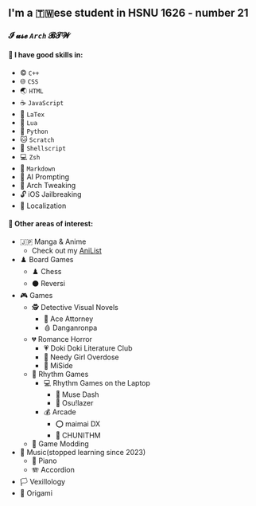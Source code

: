 ## I'm a 🇹🇼ese student in HSNU 1626 - number 21
### **𝓘 𝓾𝓼𝓮 *`Arch`* 𝓑𝓣𝓦**

#### 🤹 I have good skills in:
* ©️ `C++`
* 🌐 `CSS`
* 🌏 `HTML`
* ☕️ `JavaScript`
* 📎 `LaTex`
* 🌙 `Lua`
* 🐍 `Python`
* 🐱 `Scratch`
* 🐚 `Shellscript`
* 💻 `Zsh`
* 📝 `Markdown`
* 🤖 AI Prompting
* 🐧 Arch Tweaking
* 🔓 iOS Jailbreaking
* 🔄 Localization

#### 🔬 Other areas of interest:

* 🇯🇵 Manga & Anime
	- Check out my [AniList](https://anilist.co/user/olivertzeng)
* ♟️ Board Games
    - ♟️ Chess
    - ⚫️ Reversi
* 🎮 Games
    - 🕵️ Detective Visual Novels
        - 📁 Ace Attorney
        - 🩸 Danganronpa
    - 💔 Romance Horror
        - 💗 Doki Doki Literature Club
        - 💊 Needy Girl Overdose
        - 🔪 MiSide
    - 🎵 Rhythm Games
        - 💻 Rhythm Games on the Laptop
            - 🎸 Muse Dash
            - 🔘 Osu!lazer
        - 💰 Arcade
            - ⭕️ maimai DX
            - 🧤 CHUNITHM
    - 🧰 Game Modding
* 🎵 Music(stopped learning since 2023)
    - 🎹 Piano
    - 🪗 Accordion
* 🏳️ Vexillology
* 📄 Origami
